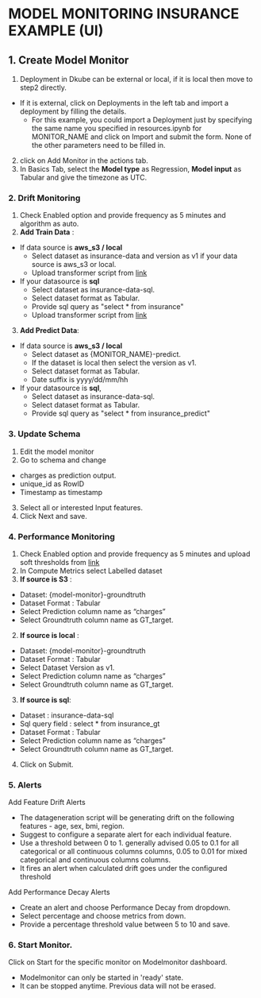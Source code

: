 # MODEL MONITORING INSURANCE EXAMPLE (UI)


## 1. Create Model Monitor
1. Deployment in Dkube can be external or local, if it is local then move to step2 directly. 
- If it is external, click on Deployments in the left tab and import a deployment by filling the details. 
  - For this example, you could import a Deployment just by specifying the same name you specified in resources.ipynb for MONITOR_NAME and click on Import and submit the form. None of the other parameters need to be filled in.
2. click on Add Monitor in the actions tab.
3. In Basics Tab, select the **Model type** as Regression, **Model input** as Tabular and give the timezone as UTC.

### 2. Drift Monitoring
1. Check Enabled option and provide frequency as 5 minutes and algorithm as auto.
2. **Add Train Data** :
-  If data source is **aws_s3 / local**
   - Select dataset as insurance-data and version as v1 if your data source is aws_s3 or local.
   - Upload transformer script from [link](https://raw.githubusercontent.com/oneconvergence/dkube-examples/monitoring/insurance_datasources/transform-data.py)
- If your datasource is **sql**
  - Select dataset as insurance-data-sql.
  - Select dataset format as Tabular.
  - Provide sql query as "select * from insurance"
  - Upload transformer script from [link](https://raw.githubusercontent.com/oneconvergence/dkube-examples/monitoring/insurance_datasources/transform-data.py)

3. **Add Predict Data**:
- If data source is **aws_s3 / local**
     -  Select dataset as {MONITOR_NAME}-predict.
     -  If the dataset is local then select the version as v1.
     -  Select dataset format as Tabular.
     -  Date suffix is yyyy/dd/mm/hh
- If your datasource is **sql**, 
    - Select dataset as insurance-data-sql.
    - Select dataset format as Tabular.
    - Provide sql query as "select * from insurance_predict"

### 3. Update Schema
1. Edit the model monitor
2. Go to schema and change
  - charges as prediction output.
  - unique_id as RowID
  - Timestamp as timestamp
3. Select all or interested Input features.
4. Click Next and save.

### 4. Performance Monitoring
1. Check Enabled option and provide frequency as 5 minutes and upload soft thresholds from [link]([link](https://raw.githubusercontent.com/oneconvergence/dkube-examples/monitoring/insurance_datasources/thresholds.json)
)
2. In Compute Metrics select Labelled dataset
1. **If source is S3** :
  -  Dataset: {model-monitor}-groundtruth
  -  Dataset Format : Tabular
  -  Select Prediction column name as “charges”
  -  Select Groundtruth column name as GT_target.

2. **If source is local** :
  -  Dataset: {model-monitor}-groundtruth
  -  Dataset Format : Tabular
  -  Select Dataset Version as v1.
  -  Select Prediction column name as “charges”
  -  Select Groundtruth column name as GT_target.

3. **If source is sql**:
- Dataset : insurance-data-sql
- Sql query field : select * from insurance_gt
- Dataset Format : Tabular
- Select Prediction column name as “charges”
- Select Groundtruth column name as GT_target.

4. Click on Submit.

### 5. Alerts
Add Feature Drift Alerts
 - The datageneration script will be generating drift on the following features - age, sex, bmi, region.
 - Suggest to configure a separate alert for each individual feature.
 - Use a threshold between 0 to 1. generally advised 0.05 to 0.1 for all categorical or all continuous columns columns,  0.05 to 0.01 for mixed categorical and continuous columns columns.
 - It fires an alert when calculated drift goes under the configured threshold

Add Performance Decay Alerts
  - Create an alert and choose Performance Decay from dropdown.
  - Select percentage and choose metrics from down.
  - Provide a percentage threshold value between 5 to 10 and save.


### 6. Start Monitor.
Click on Start for the specific monitor on Modelmonitor dashboard.
   - Modelmonitor can only be started in 'ready' state.
   - It can be stopped anytime. Previous data will not be erased.

